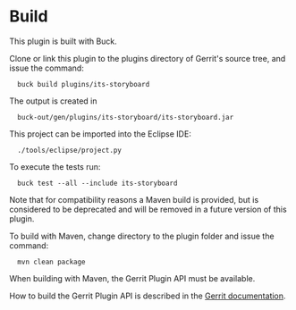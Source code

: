 Build
=====

This plugin is built with Buck.

Clone or link this plugin to the plugins directory of Gerrit's source
tree, and issue the command:

```
  buck build plugins/its-storyboard
```

The output is created in

```
  buck-out/gen/plugins/its-storyboard/its-storyboard.jar
```

This project can be imported into the Eclipse IDE:

```
  ./tools/eclipse/project.py
```

To execute the tests run:

```
  buck test --all --include its-storyboard
```

Note that for compatibility reasons a Maven build is provided, but is considered
to be deprecated and will be removed in a future version of this plugin.

To build with Maven, change directory to the plugin folder and issue the
command:

```
  mvn clean package
```

When building with Maven, the Gerrit Plugin API must be available.

How to build the Gerrit Plugin API is described in the [Gerrit
documentation](../../../Documentation/dev-buck.html#_extension_and_plugin_api_jar_files).
